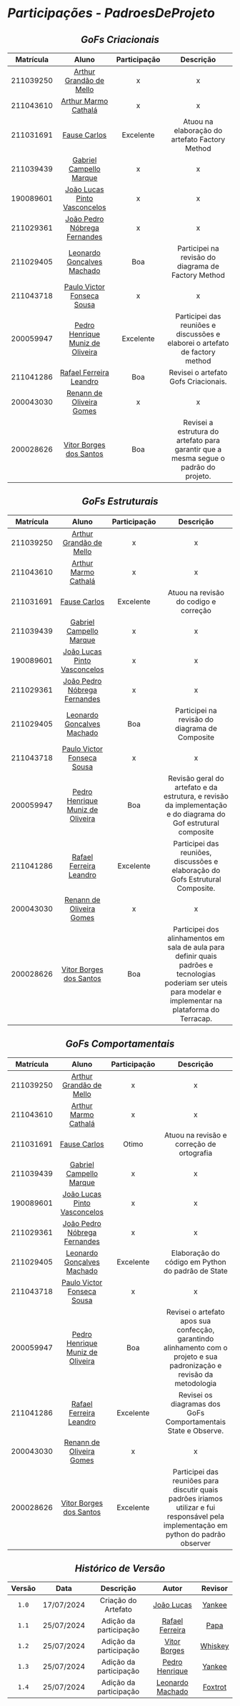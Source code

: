 # <a>*Participações - PadroesDeProjeto*</a>

<center>

## <a>*GoFs Criacionais*</a>

| **Matrícula** |                             **Aluno**                              | **Participação** | **Descrição** |
| :-----------: | :----------------------------------------------------------------: | :--------------: | :-----------: |
|   211039250   |    [Arthur Grandão de Mello](https://github.com/arthurgrandao)     |        x         |       x       |
|   211043610   |     [Arthur Marmo Cathalá](https://github.com/artmarmocathala)     |        x         |       x       |
|   211031691   |         [Fause Carlos](https://github.com/FauseSkyWalker)          |        Excelente          |       Atuou na elaboração do artefato Factory Method       |
|   211039439   |         [Gabriel Campello Marque](https://github.com/G16C)         |        x         |       x       |
|   190089601   | [João Lucas Pinto Vasconcelos](https://github.com/VasconcelosJoao) |        x         |       x       |
|   211029361   |   [João Pedro Nóbrega Fernandes](https://github.com/bot-do-jao)    |        x         |       x       |
|   211029405   |  [Leonardo Gonçalves Machado](https://github.com/leonardogonmac)   |        Boa         |       Participei na revisão do diagrama de Factory Method       |
|   211043718   |   [Paulo Victor Fonseca Sousa](https://github.com/PauloVictorFS)   |        x         |       x       |
|   200059947   |  [Pedro Henrique Muniz de Oliveira](https://github.com/Muniz2811)  |        Excelente        |     Participei das reuniões e discussões e elaborei o artefato de factory method    |
|   211041286   |      [Rafael Ferreira Leandro](https://github.com/RafaelCLG0)      |        Boa         |       Revisei o artefato Gofs Criacionais.       |
|   200043030   |       [Renann de Oliveira Gomes](https://github.com/NyndoND)       |        x         |       x       |
|   200028626   |      [Vitor Borges dos Santos](https://github.com/VitorB2002)      |        Boa       |       Revisei a estrutura do artefato para garantir que a mesma segue o padrão do projeto.       |

## <a>*GoFs Estruturais*</a>

| **Matrícula** |                             **Aluno**                              | **Participação** | **Descrição** |
| :-----------: | :----------------------------------------------------------------: | :--------------: | :-----------: |
|   211039250   |    [Arthur Grandão de Mello](https://github.com/arthurgrandao)     |        x         |       x       |
|   211043610   |     [Arthur Marmo Cathalá](https://github.com/artmarmocathala)     |        x         |       x       |
|   211031691   |         [Fause Carlos](https://github.com/FauseSkyWalker)          |        Excelente          |       Atuou na revisão do codigo e correção       |
|   211039439   |         [Gabriel Campello Marque](https://github.com/G16C)         |        x         |       x       |
|   190089601   | [João Lucas Pinto Vasconcelos](https://github.com/VasconcelosJoao) |        x         |       x       |
|   211029361   |   [João Pedro Nóbrega Fernandes](https://github.com/bot-do-jao)    |        x         |       x       |
|   211029405   |  [Leonardo Gonçalves Machado](https://github.com/leonardogonmac)   |        Boa         |       Participei na revisão do diagrama de Composite       |
|   211043718   |   [Paulo Victor Fonseca Sousa](https://github.com/PauloVictorFS)   |        x         |       x       |
|   200059947   |  [Pedro Henrique Muniz de Oliveira](https://github.com/Muniz2811)  |        Boa        |       Revisão geral do artefato e da estrutura, e revisão da implementação e do diagrama do Gof estrutural composite |
|   211041286   |      [Rafael Ferreira Leandro](https://github.com/RafaelCLG0)      |        Excelente         |       Participei das reuniões, discussões e elaboração do Gofs Estrutural Composite.       |
|   200043030   |       [Renann de Oliveira Gomes](https://github.com/NyndoND)       |        x         |       x       |
|   200028626   |      [Vitor Borges dos Santos](https://github.com/VitorB2002)      |        Boa       |       Participei dos alinhamentos em sala de aula para definir quais padrões e tecnologias poderiam ser uteis para modelar e implementar na plataforma do Terracap.       |

## <a>*GoFs Comportamentais*</a>

| **Matrícula** |                             **Aluno**                              | **Participação** | **Descrição** |
| :-----------: | :----------------------------------------------------------------: | :--------------: | :-----------: |
|   211039250   |    [Arthur Grandão de Mello](https://github.com/arthurgrandao)     |        x         |       x       |
|   211043610   |     [Arthur Marmo Cathalá](https://github.com/artmarmocathala)     |        x         |       x       |
|   211031691   |         [Fause Carlos](https://github.com/FauseSkyWalker)          |        Otimo       |       Atuou na revisão e correção de ortografia       |
|   211039439   |         [Gabriel Campello Marque](https://github.com/G16C)         |        x         |       x       |
|   190089601   | [João Lucas Pinto Vasconcelos](https://github.com/VasconcelosJoao) |        x         |       x       |
|   211029361   |   [João Pedro Nóbrega Fernandes](https://github.com/bot-do-jao)    |        x         |       x       |
|   211029405   |  [Leonardo Gonçalves Machado](https://github.com/leonardogonmac)   |        Excelente         |       Elaboração do código em Python do padrão de State       |
|   211043718   |   [Paulo Victor Fonseca Sousa](https://github.com/PauloVictorFS)   |        x         |       x       |
|   200059947   |  [Pedro Henrique Muniz de Oliveira](https://github.com/Muniz2811)  |        Boa        |       Revisei o artefato apos sua confecção, garantindo alinhamento com o projeto e sua padronização e revisão da metodologia |
|   211041286   |      [Rafael Ferreira Leandro](https://github.com/RafaelCLG0)      |        Excelente         |       Revisei os diagramas dos GoFs Comportamentais State e Observe.      |
|   200043030   |       [Renann de Oliveira Gomes](https://github.com/NyndoND)       |        x         |       x       |
|   200028626   |      [Vitor Borges dos Santos](https://github.com/VitorB2002)      |        Excelente         |       Participei das reuniões para discutir quais padrões iriamos utilizar e fui responsável pela implementação em python do padrão observer       |


## <a>*Histórico de Versão*</a>

| Versão |    Data    |      Descrição      |                      Autor                       |             Revisor              |
| :----: | :--------: | :-----------------: | :----------------------------------------------: | :------------------------------: |
| `1.0`  | 17/07/2024 | Criação do Artefato | [João Lucas](https://github.com/VasconcelosJoao) | [Yankee](../Subgrupos/Yankee.md) |
| `1.1`  | 25/07/2024 | Adição da participação| [Rafael Ferreira](https://github.com/RafaelCLG0) | [Papa](../../Subgrupos/Papa.md) |
| `1.2`  | 25/07/2024 | Adição da participação| [Vitor Borges](https://github.com/RafaelCLG0) | [Whiskey](../../Subgrupos/Whiskey.md) |
| `1.3`  | 25/07/2024 | Adição da participação|  [Pedro Henrique](https://github.com/Muniz2811) | [Yankee](../Subgrupos/Yankee.md) |
| `1.4`  | 25/07/2024 | Adição da participação|  [Leonardo Machado](https://github.com/leonardogonmac) | [Foxtrot](../Subgrupos/Yankee.md) |
</center>
